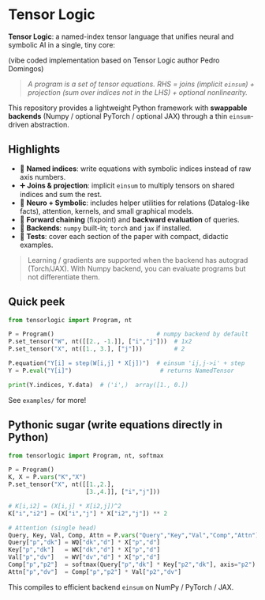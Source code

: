 # Tensor Logic

**Tensor Logic**: a named-index tensor language that unifies neural and symbolic AI in a single, tiny core:

(vibe coded implementation based on Tensor Logic author Pedro Domingos)

> *A program is a set of tensor equations. RHS = joins (implicit `einsum`) + projection (sum over indices not in the LHS) + optional nonlinearity.*

This repository provides a lightweight Python framework with **swappable backends**
(Numpy / optional PyTorch / optional JAX) through a thin `einsum`-driven abstraction.

## Highlights

- 🧮 **Named indices**: write equations with symbolic indices instead of raw axis numbers.
- ➕ **Joins & projection**: implicit `einsum` to multiply tensors on shared indices and sum the rest.
- 🧠 **Neuro + Symbolic**: includes helper utilities for relations (Datalog-like facts), attention, kernels, and small graphical models.
- 🔁 **Forward chaining** (fixpoint) and **backward evaluation** of queries.
- 🔌 **Backends**: `numpy` built-in; `torch` and `jax` if installed.
- 🧪 **Tests**: cover each section of the paper with compact, didactic examples.

> Learning / gradients are supported when the backend has autograd (Torch/JAX).
> With Numpy backend, you can evaluate programs but not differentiate them.

## Quick peek

```python
from tensorlogic import Program, nt

P = Program()                             # numpy backend by default
P.set_tensor("W", nt([[2., -1.]], ["i","j"]))  # 1x2
P.set_tensor("X", nt([1., 3.], ["j"]))         # 2

P.equation("Y[i] = step(W[i,j] * X[j])")  # einsum 'ij,j->i' + step
Y = P.eval("Y[i]")                         # returns NamedTensor

print(Y.indices, Y.data)  # ('i',)  array([1., 0.])
```

See `examples/` for more!


## Pythonic sugar (write equations directly in Python)

```python
from tensorlogic import Program, nt, softmax

P = Program()
K, X = P.vars("K","X")
P.set_tensor("X", nt([[1.,2.],
                      [3.,4.]], ["i","j"]))

# K[i,i2] = (X[i,j] * X[i2,j])^2
K["i","i2"] = (X["i","j"] * X["i2","j"]) ** 2

# Attention (single head)
Query, Key, Val, Comp, Attn = P.vars("Query","Key","Val","Comp","Attn")
Query["p","dk"] = WQ["dk","d"] * X["p","d"]
Key["p","dk"]   = WK["dk","d"] * X["p","d"]
Val["p","dv"]   = WV["dv","d"] * X["p","d"]
Comp["p","p2"]  = softmax(Query["p","dk"] * Key["p2","dk"], axis="p2").ast
Attn["p","dv"]  = Comp["p","p2"] * Val["p2","dv"]
```

This compiles to efficient backend `einsum` on NumPy / PyTorch / JAX.

